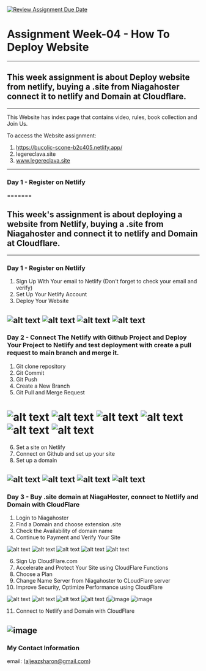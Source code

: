 [![Review Assignment Due Date](https://classroom.github.com/assets/deadline-readme-button-24ddc0f5d75046c5622901739e7c5dd533143b0c8e959d652212380cedb1ea36.svg)](https://classroom.github.com/a/isPhTOcA)

# **Assignment Week-04 - How To Deploy Website**
---

## This week assignment is about Deploy website from netlify, buying a .site from Niagahoster connect it to netlify and Domain at Cloudflare.
---
This Website has index page that contains video, rules, book collection and Join Us.

To access the Website assignment: 
1. https://bucolic-scone-b2c405.netlify.app/
2. legereclava.site
3. www.legereclava.site
---
 ### Day 1 - Register on Netlify
 
=======
## This week's assignment is about deploying a website from Netlify, buying a .site from Niagahoster and connect it to netlify and Domain at Cloudflare.
---
### Day 1 - Register on Netlify
1. Sign Up With Your email to Netlify (Don't forget to check your email and verify)
2. Set Up Your Netlify Account
3. Deploy Your Website
   
![alt text](https://raw.githubusercontent.com/RevoU-FSSE-2/week-4-aljeazsharon/main/assets/1.%20Sign%20Up%20to%20Netlify.png?raw=true)
![alt text](https://raw.githubusercontent.com/RevoU-FSSE-2/week-4-aljeazsharon/main/assets/2.%20Enter%20Your%20Email%20and%20Password.png?raw=true)
![alt text](https://raw.githubusercontent.com/RevoU-FSSE-2/week-4-aljeazsharon/main/assets/5.%20Set%20Up%20Your%20Netlify%20Account.png?raw=true)
![alt text](https://raw.githubusercontent.com/RevoU-FSSE-2/week-4-aljeazsharon/main/assets/6.%20You%20%20Can%20Deploy%20Your%20Netlify%20Now%20(or%20you%20can%20skip%20this%20step%20for%20now).png?raw=true)
---
### Day 2 - Connect The Netlify with Github Project and Deploy Your Project to Netlify and test deployment with create a pull request to main branch and merge it.
1. Git clone repository
2. Git Commit
3. Git Push
4. Create a New Branch
5. Git Pull and Merge Request


![alt text](https://raw.githubusercontent.com/RevoU-FSSE-2/week-4-aljeazsharon/main/assets/7.%20Git%20Clone%20Your%20Repository.png?raw=true)
![alt text](https://raw.githubusercontent.com/RevoU-FSSE-2/week-4-aljeazsharon/main/assets/9.%20Git%20Commit.png?raw=true)
![alt text](https://raw.githubusercontent.com/RevoU-FSSE-2/week-4-aljeazsharon/main/assets/10.%20Git%20Push.png?raw=true)
![alt text](https://raw.githubusercontent.com/RevoU-FSSE-2/week-4-aljeazsharon/main/assets/11.%20Create%20a%20New%20Branch.png?raw=true)
![alt text](https://raw.githubusercontent.com/RevoU-FSSE-2/week-4-aljeazsharon/main/assets/19.%20Create%20a%20Pull%20Request.png?raw=true)
![alt text](https://raw.githubusercontent.com/RevoU-FSSE-2/week-4-aljeazsharon/main/assets/22.%20Merge%20Pull%20Request%20(2).png)
=======


6. Set a site on Netlify
7. Connect on Github and set up your site
8. Set up a domain

![alt text](https://raw.githubusercontent.com/RevoU-FSSE-2/week-4-aljeazsharon/main/assets/39.%20Set%20a%20Site%20on%20Netlify.png?raw=true)
![alt text](https://raw.githubusercontent.com/RevoU-FSSE-2/week-4-aljeazsharon/main/assets/40.%20Connect%20Netlify%20to%20Github.png?raw=true)
![alt text](https://raw.githubusercontent.com/RevoU-FSSE-2/week-4-aljeazsharon/main/assets/42.%20Connect%20Netlify%20to%20Github3.png?raw=true)
![alt text](https://raw.githubusercontent.com/RevoU-FSSE-2/week-4-aljeazsharon/main/assets/43.%20Connect%20Netlify%20to%20Github4.png?raw=true)
---
### Day 3 - Buy .site domain at NiagaHoster, connect to Netlify and Domain with CloudFlare
1. Login to Niagahoster
2. Find a Domain and choose extension .site
3. Check the Availability of domain name
4. Continue to Payment and Verify Your Site

![alt text](https://raw.githubusercontent.com/RevoU-FSSE-2/week-4-aljeazsharon/main/assets/13.%20Login%20to%20Niagahoster.png?raw=true)
![alt text](https://raw.githubusercontent.com/RevoU-FSSE-2/week-4-aljeazsharon/main/assets/15.%20Choose%20extension%20.site.png?raw=true)
![alt text](https://raw.githubusercontent.com/RevoU-FSSE-2/week-4-aljeazsharon/main/assets/24.%20Check%20Name%20Domain.png?raw=true)
![alt text](https://raw.githubusercontent.com/RevoU-FSSE-2/week-4-aljeazsharon/main/assets/26.%20Payment%20Page.png?raw=true)
![alt text](https://raw.githubusercontent.com/RevoU-FSSE-2/week-4-aljeazsharon/main/assets/28.%20Verify%20Your%20Site.png?raw=true)

6. Sign Up CloudFlare.com
7. Accelerate and Protect Your Site using CloudFlare Functions
8. Choose a Plan
9. Change Name Server from Niagahoster to CLoudFlare server
10. Improve Security, Optimize Performance using CloudFlare

![alt text](https://raw.githubusercontent.com/RevoU-FSSE-2/week-4-aljeazsharon/main/assets/30.%20Sign%20Up%20CloudFlare%20(2).png?raw=true)
![alt text](https://raw.githubusercontent.com/RevoU-FSSE-2/week-4-aljeazsharon/main/assets/31.%20Accelerate%20and%20Protect%20Your%20Site%20with%20CloudFlare.png?raw=true)
![alt text](https://raw.githubusercontent.com/RevoU-FSSE-2/week-4-aljeazsharon/main/assets/32.%20Select%20a%20Plan%20For%20Your%20Site.png?raw=true)
![alt text](https://raw.githubusercontent.com/RevoU-FSSE-2/week-4-aljeazsharon/main/assets/33.%20Change%20Your%20Name%20Servers.png?raw=true)
(![image](https://github.com/RevoU-FSSE-2/week-4-aljeazsharon/assets/25450018/926aa148-f4b4-4c2c-956f-070573b5dea4)
![image](https://github.com/RevoU-FSSE-2/week-4-aljeazsharon/assets/25450018/7ed89156-8036-491c-89b5-a657585ff6e2)

11. Connect to Netlify and Domain with CloudFlare

![image](https://github.com/RevoU-FSSE-2/week-4-aljeazsharon/assets/25450018/644760aa-401c-4b08-9d37-aa16d2827b74)
---
### My Contact Information
email: (aljeazsharon@gmail.com)
